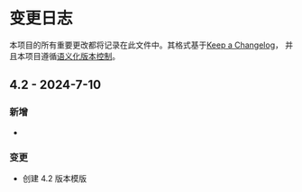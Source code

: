 # 变更日志

本项目的所有重要更改都将记录在此文件中。其格式基于[Keep a Changelog](https://keepachangelog.com/en/1.0.0/)，
并且本项目遵循[语义化版本控制](https://semver.org/spec/v2.0.0.html)。

## 4.2 - 2024-7-10

### 新增

- 

### 变更

- 创建 4.2 版本模版